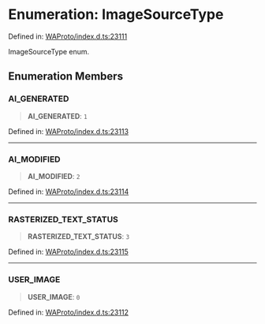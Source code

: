 # Enumeration: ImageSourceType

Defined in: [WAProto/index.d.ts:23111](https://github.com/Fokusdotid/Baileys/blob/a954da2ee3c892812cf9528a5a214092693c872f/WAProto/index.d.ts#L23111)

ImageSourceType enum.

## Enumeration Members

### AI\_GENERATED

> **AI\_GENERATED**: `1`

Defined in: [WAProto/index.d.ts:23113](https://github.com/Fokusdotid/Baileys/blob/a954da2ee3c892812cf9528a5a214092693c872f/WAProto/index.d.ts#L23113)

***

### AI\_MODIFIED

> **AI\_MODIFIED**: `2`

Defined in: [WAProto/index.d.ts:23114](https://github.com/Fokusdotid/Baileys/blob/a954da2ee3c892812cf9528a5a214092693c872f/WAProto/index.d.ts#L23114)

***

### RASTERIZED\_TEXT\_STATUS

> **RASTERIZED\_TEXT\_STATUS**: `3`

Defined in: [WAProto/index.d.ts:23115](https://github.com/Fokusdotid/Baileys/blob/a954da2ee3c892812cf9528a5a214092693c872f/WAProto/index.d.ts#L23115)

***

### USER\_IMAGE

> **USER\_IMAGE**: `0`

Defined in: [WAProto/index.d.ts:23112](https://github.com/Fokusdotid/Baileys/blob/a954da2ee3c892812cf9528a5a214092693c872f/WAProto/index.d.ts#L23112)
